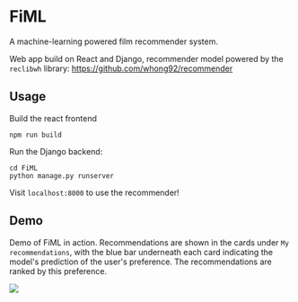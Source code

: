 # FiML

A machine-learning powered film recommender system.

Web app build on React and Django, recommender model powered by the `reclibwh` library: https://github.com/whong92/recommender

## Usage

Build the react frontend
```
npm run build
```

Run the Django backend:
```
cd FiML
python manage.py runserver
```

Visit `localhost:8000` to use the recommender!

## Demo

Demo of FiML in action. Recommendations are shown in the cards under `My recommendations`, with the blue bar underneath each card indicating the model's prediction of the user's preference. The recommendations are ranked by this preference.

![](demo.gif)
